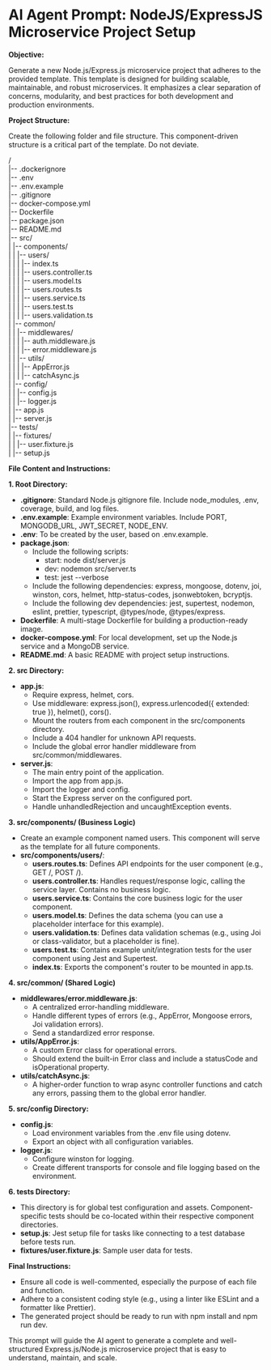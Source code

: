 # **AI Agent Prompt: NodeJS/ExpressJS Microservice Project Setup**

**Objective:**

Generate a new Node.js/Express.js microservice project that adheres to the provided template. This template is designed for building scalable, maintainable, and robust microservices. It emphasizes a clear separation of concerns, modularity, and best practices for both development and production environments.

**Project Structure:**

Create the following folder and file structure. This component-driven structure is a critical part of the template. Do not deviate.

/  
|-- .dockerignore  
|-- .env  
|-- .env.example  
|-- .gitignore  
|-- docker-compose.yml  
|-- Dockerfile  
|-- package.json  
|-- README.md  
|-- src/  
|   |-- components/  
|   |   |-- users/  
|   |   |   |-- index.ts  
|   |   |   |-- users.controller.ts  
|   |   |   |-- users.model.ts  
|   |   |   |-- users.routes.ts  
|   |   |   |-- users.service.ts  
|   |   |   |-- users.test.ts  
|   |   |   |-- users.validation.ts  
|   |-- common/  
|   |   |-- middlewares/  
|   |   |   |-- auth.middleware.js  
|   |   |   |-- error.middleware.js  
|   |   |-- utils/  
|   |   |   |-- AppError.js  
|   |   |   |-- catchAsync.js  
|   |-- config/  
|   |   |-- config.js  
|   |   |-- logger.js  
|   |-- app.js  
|   |-- server.js  
|-- tests/  
|   |-- fixtures/  
|   |   |-- user.fixture.js  
|   |-- setup.js

**File Content and Instructions:**

**1\. Root Directory:**

* **.gitignore**: Standard Node.js gitignore file. Include node\_modules, .env, coverage, build, and log files.  
* **.env.example**: Example environment variables. Include PORT, MONGODB\_URL, JWT\_SECRET, NODE\_ENV.  
* **.env**: To be created by the user, based on .env.example.  
* **package.json**:  
  * Include the following scripts:  
    * start: node dist/server.js  
    * dev: nodemon src/server.ts  
    * test: jest \--verbose  
  * Include the following dependencies: express, mongoose, dotenv, joi, winston, cors, helmet, http-status-codes, jsonwebtoken, bcryptjs.  
  * Include the following dev dependencies: jest, supertest, nodemon, eslint, prettier, typescript, @types/node, @types/express.  
* **Dockerfile**: A multi-stage Dockerfile for building a production-ready image.  
* **docker-compose.yml**: For local development, set up the Node.js service and a MongoDB service.  
* **README.md**: A basic README with project setup instructions.

**2\. src Directory:**

* **app.js**:  
  * Require express, helmet, cors.  
  * Use middleware: express.json(), express.urlencoded({ extended: true }), helmet(), cors().  
  * Mount the routers from each component in the src/components directory.  
  * Include a 404 handler for unknown API requests.  
  * Include the global error handler middleware from src/common/middlewares.  
* **server.js**:  
  * The main entry point of the application.  
  * Import the app from app.js.  
  * Import the logger and config.  
  * Start the Express server on the configured port.  
  * Handle unhandledRejection and uncaughtException events.

**3\. src/components/ (Business Logic)**

* Create an example component named users. This component will serve as the template for all future components.  
* **src/components/users/**:  
  * **users.routes.ts**: Defines API endpoints for the user component (e.g., GET /, POST /).  
  * **users.controller.ts**: Handles request/response logic, calling the service layer. Contains no business logic.  
  * **users.service.ts**: Contains the core business logic for the user component.  
  * **users.model.ts**: Defines the data schema (you can use a placeholder interface for this example).  
  * **users.validation.ts**: Defines data validation schemas (e.g., using Joi or class-validator, but a placeholder is fine).  
  * **users.test.ts**: Contains example unit/integration tests for the user component using Jest and Supertest.  
  * **index.ts**: Exports the component's router to be mounted in app.ts.

**4\. src/common/ (Shared Logic)**

* **middlewares/error.middleware.js**:  
  * A centralized error-handling middleware.  
  * Handle different types of errors (e.g., AppError, Mongoose errors, Joi validation errors).  
  * Send a standardized error response.  
* **utils/AppError.js**:  
  * A custom Error class for operational errors.  
  * Should extend the built-in Error class and include a statusCode and isOperational property.  
* **utils/catchAsync.js**:  
  * A higher-order function to wrap async controller functions and catch any errors, passing them to the global error handler.

**5\. src/config Directory:**

* **config.js**:  
  * Load environment variables from the .env file using dotenv.  
  * Export an object with all configuration variables.  
* **logger.js**:  
  * Configure winston for logging.  
  * Create different transports for console and file logging based on the environment.

**6\. tests Directory:**

* This directory is for global test configuration and assets. Component-specific tests should be co-located within their respective component directories.  
* **setup.js**: Jest setup file for tasks like connecting to a test database before tests run.  
* **fixtures/user.fixture.js**: Sample user data for tests.

**Final Instructions:**

* Ensure all code is well-commented, especially the purpose of each file and function.  
* Adhere to a consistent coding style (e.g., using a linter like ESLint and a formatter like Prettier).  
* The generated project should be ready to run with npm install and npm run dev.

This prompt will guide the AI agent to generate a complete and well-structured Express.js/Node.js microservice project that is easy to understand, maintain, and scale.